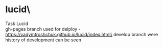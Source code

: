 # lucid\
Task Lucid\
gh-pages branch used for delploy - https://vadymtroshchuk.github.io/lucid/index.html\
develop branch were history of development can be seen
